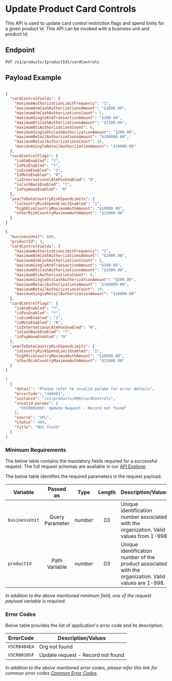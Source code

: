 # Update Product Card Controls

This API is used to update card control restriction flags and spend limits for a given product Id. This API can be invoked with a business unit and product Id.

## Endpoint

`PUT /v1/products/{productId}/cardControls`

## Payload Example

<!--
type: tab
titles: Request, Response, Error
-->

```json

{
  "cardControlFields": {
    "maximumAuthorizationLimitFrequency": "1",
    "maximumAtmCashAuthorizationsAmount": "$2000.00",
    "maximumAtmCashAuthorizationsCount": 5,
    "maximumSingleAtmTransactionAmount": "$100.00",
    "maximumOtcCashAuthorizationsAmount": "$1500.00",
    "maximumOtcAuthorizationsCount": 6,
    "maximumSingleOtcCashAuthorizationAmount": "$200.00",
    "maximumRetailAuthorizationsAmount": "$100000.00",
    "maximumRetailAuthorizationsCount": 10,
    "maximumSingleRetailAuthorizationAmount": "$10000.00"
  },
  "cardControlFlags": {
    "isAtmEnabled": "Y",
    "isPosEnabled": "Y",
    "isEcomEnabled": "1",
    "isMotoEnabled": "N",
    "isInternationalAtmPosEnabled": "N",
    "isCashBackEnabled": "Y",
    "isPayWaveEnabled": "N"
  },
  "yearToDateCountryRiskSpendLimits": {
    "isCountryRiskSpendLimitEnabled": "1",
    "highRiskCountryMaximumAuthAmount": "$10000.00",
    "otherRiskCountryMaximumAuthAmount": "$15000.00"
  }
}
```

<!--
type: tab
-->

```json
{
  "businessUnit": 600,
  "productId": 1,
  "cardControlFields": {
    "maximumAuthorizationLimitFrequency": "1",
    "maximumAtmCashAuthorizationsAmount": "$2000.00",
    "maximumAtmCashAuthorizationsCount": 5,
    "maximumSingleAtmTransactionAmount": "$100.00",
    "maximumOtcCashAuthorizationsAmount": "$1500.00",
    "maximumOtcAuthorizationsCount": 6,
    "maximumSingleOtcCashAuthorizationAmount": "$200.00",
    "maximumRetailAuthorizationsAmount": "$100000.00",
    "maximumRetailAuthorizationsCount": 10,
    "maximumSingleRetailAuthorizationAmount": "$10000.00"
  },
  "cardControlFlags": {
    "isAtmEnabled": "Y",
    "isPosEnabled": "Y",
    "isEcomEnabled": "1",
    "isMotoEnabled": "N",
    "isInternationalAtmPosEnabled": "N",
    "isCashBackEnabled": "Y",
    "isPayWaveEnabled": "N"
  },
  "yearToDateCountryRiskSpendLimits": {
    "isCountryRiskSpendLimitEnabled": "1",
    "highRiskCountryMaximumAuthAmount": "$10000.00",
    "otherRiskCountryMaximumAuthAmount": "$15000.00"
  }
}
```

<!--
type: tab
-->

```json
[
  {
    "detail": "Please refer to invalid-params for error details",
    "errorCode": "440401",
    "instance": "/v1/products/090/cardControls",
    "invalid-params": [
      "V5CR0010SF: Update Request - Record not found"
    ],
    "source": "VPL",
    "status": 404,
    "title": "Not found"
  }
]
```

<!-- type: tab-end -->

### Minimum Requirements

The below table contains the mandatory fields required for a successful request. The full request schemas are available in our [API Explorer](../api/?type=put&path=/v1/products/{productId}/cardControls).

The below table identifies the required parameters in the request payload.

| Variable | Passed as | Type | Length | Description/Values |
| -------- | :-------: | :--: | :------------: | ------------------ |
| `businessUnit` | Query Parameter | *number* | 03 | Unique identification number associated with the organization. Valid values from 1-998.|
| `productId` | Path Variable | *number* | 03 | Unique identification number of the product associated with the organization. Valid values are 1-998.|

*In addition to the above mentioned minimum field, one of the request payload variable is required.*

### Error Codes

Below table provides the list of application's error code and its description.

| ErrorCode |  Description/Values |
| --------  | ------------------ |
| `V5CR0484EA` | Org not found |
| `V5CR0010SF` | Update request - Record not found |

*In addition to the above mentioned error codes, please refer this link for common error codes [Common Error Codes](?path=docs/Common_Error_Code.md).*
